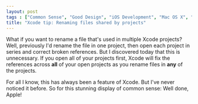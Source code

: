 ```yaml
---
layout: post
tags : ["Common Sense", "Good Design", "iOS Development", "Mac OS X", "Software Development", "Xcode"]
title: "Xcode tip: Renaming files shared by projects"
---
```

What if you want to rename a file that's used in multiple Xcode projects? Well, previously I'd rename the file in one project, then open each project in series and correct broken references. But I discovered today that this is unnecessary. If you open all of your projects first, Xcode will fix the references across <strong>all</strong> of your open projects as you rename files in <strong>any</strong> of the projects.

For all I know, this has always been a feature of Xcode. But I've never noticed it before. So for this stunning display of common sense: Well done, Apple!